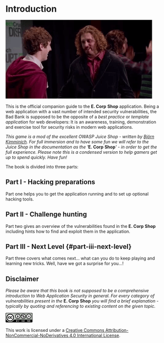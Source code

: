 # Introduction

![Welcome](../.gitbook/assets/welcome.gif)

This is the official companion guide to the **E. Corp** **Shop** application. Being a web application with a vast number of intended security vulnerabilities, the Bad Bank is supposed to be the opposite of a _best practice_ or _template application_ for web developers: It is an awareness, training, demonstration and exercise tool for security risks in modern web applications.

_This game is a mod of the excellent OWASP Juice Shop - written by_ [_Björn Kimminich_](http://kimminich.de/)_. For full_ _immersion and to have some fun we will refer to the Juice Shop in the documentation as the '_**E. Corp** **Shop**_' - in order to get the full experience. Please note this is a condensed version to help gamers get up to spend quickly. Have fun!_

The book is divided into three parts:

## Part I - Hacking preparations

Part one helps you to get the application running and to set up optional hacking tools.

## Part II - Challenge hunting

Part two gives an overview of the vulnerabilities found in the **E. Corp** **Shop** including hints how to find and exploit them in the application.

## Part III - Next Level {#part-iii-next-level}

Part three covers what comes next... what can you do to keep playing and learning new tricks. Well, have we got a surprise for you...!

## Disclaimer

_Please be aware that this book is not supposed to be a comprehensive introduction to Web Application Security in general. For every category of vulnerabilities present in the_ **E. Corp** **Shop** _you will find a brief explanation - typically by quoting and referencing to existing content on the given topic._

[![CC BY-NC-ND 4.0](../.gitbook/assets/cc_by-nc-nd_4.0.png)](https://creativecommons.org/licenses/by-nc-nd/4.0/)

This work is licensed under a [Creative Commons Attribution-NonCommercial-NoDerivatives 4.0 International License](https://creativecommons.org/licenses/by-nc-nd/4.0/).

